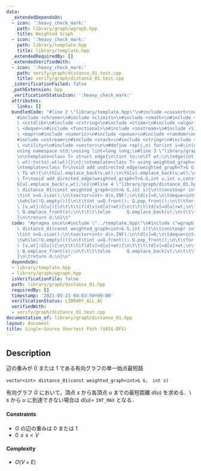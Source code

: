 ```yaml
---
data:
  _extendedDependsOn:
  - icon: ':heavy_check_mark:'
    path: library/graph/wgraph.hpp
    title: Weighted Graph
  - icon: ':heavy_check_mark:'
    path: library/template.hpp
    title: library/template.hpp
  _extendedRequiredBy: []
  _extendedVerifiedWith:
  - icon: ':heavy_check_mark:'
    path: verify/graph/distance_01.test.cpp
    title: verify/graph/distance_01.test.cpp
  _isVerificationFailed: false
  _pathExtension: hpp
  _verificationStatusIcon: ':heavy_check_mark:'
  attributes:
    links: []
  bundledCode: "#line 2 \"library/template.hpp\"\n#include <cassert>\n#include <cctype>\n\
    #include <chrono>\n#include <climits>\n#include <cmath>\n#include <cstdio>\n#include\
    \ <cstdlib>\n#include <cstring>\n#include <ctime>\n#include <algorithm>\n#include\
    \ <deque>\n#include <functional>\n#include <iostream>\n#include <limits>\n#include\
    \ <map>\n#include <numeric>\n#include <queue>\n#include <random>\n#include <set>\n\
    #include <sstream>\n#include <stack>\n#include <string>\n#include <tuple>\n#include\
    \ <utility>\n#include <vector>\n\n#define rep(i,n) for(int i=0;i<(n);i++)\n\n\
    using namespace std;\nusing lint=long long;\n#line 3 \"library/graph/wgraph.hpp\"\
    \n\ntemplate<class T> struct edge{\n\tint to;\n\tT wt;\n\tedge(int to,const T&\
    \ wt):to(to),wt(wt){}\n};\ntemplate<class T> using weighted_graph=vector<vector<edge<T>>>;\n\
    \ntemplate<class T>\nvoid add_undirected_edge(weighted_graph<T>& G,int u,int v,const\
    \ T& wt){\n\tG[u].emplace_back(v,wt);\n\tG[v].emplace_back(u,wt);\n}\n\ntemplate<class\
    \ T>\nvoid add_directed_edge(weighted_graph<T>& G,int u,int v,const T& wt){\n\t\
    G[u].emplace_back(v,wt);\n}\n#line 4 \"library/graph/distance_01.hpp\"\n\nvector<int>\
    \ distance_01(const weighted_graph<int>& G,int s){\n\tconstexpr int INF=INT_MAX;\n\
    \tint n=G.size();\n\tvector<int> d(n,INF);\n\td[s]=0;\n\tdeque<int> Q; Q.emplace_back(s);\n\
    \twhile(!Q.empty()){\n\t\tint u=Q.front(); Q.pop_front();\n\t\tfor(const auto&\
    \ [v,wt]:G[u]){\n\t\t\tif(d[v]>d[u]+wt){\n\t\t\t\td[v]=d[u]+wt;\n\t\t\t\tif(wt==0)\
    \ Q.emplace_front(v);\n\t\t\t\telse      Q.emplace_back(v);\n\t\t\t}\n\t\t}\n\t\
    }\n\treturn d;\n}\n"
  code: "#pragma once\n#include \"../template.hpp\"\n#include \"wgraph.hpp\"\n\nvector<int>\
    \ distance_01(const weighted_graph<int>& G,int s){\n\tconstexpr int INF=INT_MAX;\n\
    \tint n=G.size();\n\tvector<int> d(n,INF);\n\td[s]=0;\n\tdeque<int> Q; Q.emplace_back(s);\n\
    \twhile(!Q.empty()){\n\t\tint u=Q.front(); Q.pop_front();\n\t\tfor(const auto&\
    \ [v,wt]:G[u]){\n\t\t\tif(d[v]>d[u]+wt){\n\t\t\t\td[v]=d[u]+wt;\n\t\t\t\tif(wt==0)\
    \ Q.emplace_front(v);\n\t\t\t\telse      Q.emplace_back(v);\n\t\t\t}\n\t\t}\n\t\
    }\n\treturn d;\n}\n"
  dependsOn:
  - library/template.hpp
  - library/graph/wgraph.hpp
  isVerificationFile: false
  path: library/graph/distance_01.hpp
  requiredBy: []
  timestamp: '2021-05-23 04:03:50+09:00'
  verificationStatus: LIBRARY_ALL_AC
  verifiedWith:
  - verify/graph/distance_01.test.cpp
documentation_of: library/graph/distance_01.hpp
layout: document
title: Single-Source Shortest Path ($01$-BFS)
---
```


## Description
辺の重みが $0$ または $1$ である有向グラフの単一始点最短路
```
vector<int> distance_01(const weighted_graph<int>& G,　int s)
```
有向グラフ $G$ において，頂点 $s$ から各頂点 $u$ までの最短距離 $d(u)$ を求める．\\
$s$ から $u$ に到達できない場合は $d(u)=$ ``INT_MAX`` となる．

#### Constraints
- $G$ の辺の重みは $0$ または $1$
- $0\le s\lt V$

#### Complexity
- $O(V+E)$
